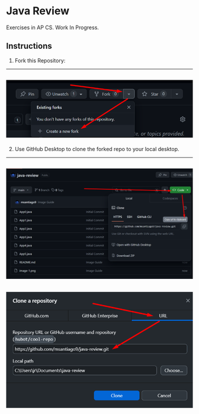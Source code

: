 # Java Review
Exercises in AP CS. Work In Progress.

## Instructions
1. Fork this Repository: 
---
![Alt text](image-1.png)
---
2. Use GitHub Desktop to clone the forked repo to your local desktop.
---
![Alt text](image.png)
---
![Alt text](image-2.png)
---

